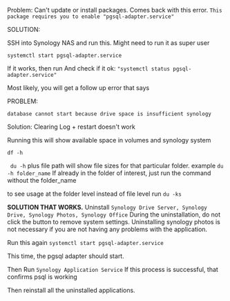 Problem: Can't update or install packages. Comes back with this error.
`This package requires you to enable "pgsql-adapter.service"`

SOLUTION:

SSH into Synology NAS and run this. Might need to run it as super user

`systemctl start pgsql-adapter.service`

If it works, then run 
And check if it ok:
`"systemctl status pgsql-adapter.service"`

Most likely, you will get a follow up error that says 

PROBLEM: 

`database cannot start because drive space is insufficient synology`

Solution:
Clearing Log + restart doesn't work

Running this will show available space in volumes and synology system

`df -h`

` du -h` plus file path will show file sizes for that particular folder. 
example `du -h folder_name` If already in the folder of interest, 
just run the command without the folder_name

to see usage at the folder level instead of file level run
`du -ks`

**SOLUTION THAT WORKS.** 
Uninstall `Synology Drive Server, Synology Drive, Synology Photos, Synology Office` During the uninstallation, do not click the button to remove system settings. 
Uninstalling synology photos is not necessary if you are not having any problems with the application. 

Run this again `systemctl start pgsql-adapter.service`

This time, the pgsql adapter should start. 

Then Run `Synology Application Service` If this process is successful, that confirms psql is working

Then reinstall all the uninstalled applications. 






